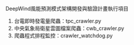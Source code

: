 DeepWind風能預測模式架構開發與驗證計畫執行項目
1. 台電即時發電量爬蟲：tpc_crawler.py
2. 中央氣象局衛星雲圖檔案爬蟲：cwb_crawler.py
3. 爬蟲程式排程監控：crawler_watchdog.py

